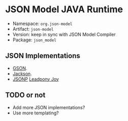 # JSON Model JAVA Runtime

- Namespace: `org.json-model`
- Artifact: `json-model`
- Version: keep in sync with JSON Model Compiler
- Package: `json_model`

## JSON Implementations

- [GSON](https://github.com/google/gson).
- [Jackson](https://github.com/FasterXML/jackson).
- [JSONP](https://jakarta.ee/specifications/jsonp/2.0/)
  [Leadpony Joy](https://github.com/leadpony/joy/releases/tag/v2.1.0)

## TODO or not

- Add more JSON implementations?
- Use more templating?
